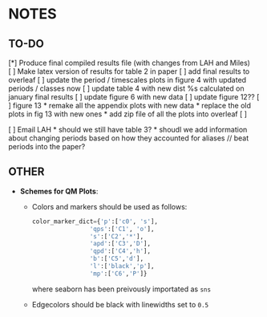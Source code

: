 # NOTES

## TO-DO
[*] Produce final compiled results file (with changes from LAH and Miles)  
[ ] Make latex version of results for table 2 in paper 
[ ] add final results to overleaf
[ ] update the period / timescales plots in figure 4 with updated periods / classes now
[ ] update table 4 with new dist %s calculated on january final results
[ ] update figure 6 with new data
[ ] update figure 12??
[ ] figure 13
    * remake all the appendix plots with new data
    * replace the old plots in fig 13 with new ones
    * add zip file of all the plots into overleaf 
[ ] 
 
[ ] Email LAH 
    * should we still have table 3? 
    * shoudl we add information about changing periods based on how they accounted for aliases // beat periods into the paper?  


## OTHER

* **Schemes for QM Plots**: 
    * Colors and markers should be used as follows: 
        ```python 
        color_marker_dict={'p':['c0', 's'], 
                        'qps':['C1', 'o'],
                        's':['C2','*'],
                        'apd':['C3','D'],
                        'qpd':['C4','h'],
                        'b':['C5','d'],
                        'l':['black','p'],
                        'mp':['C6','P']}
        ```

        where seaborn has been preivously importated as ```sns``` 

    * Edgecolors should be black with linewidths set to ```0.5```
    